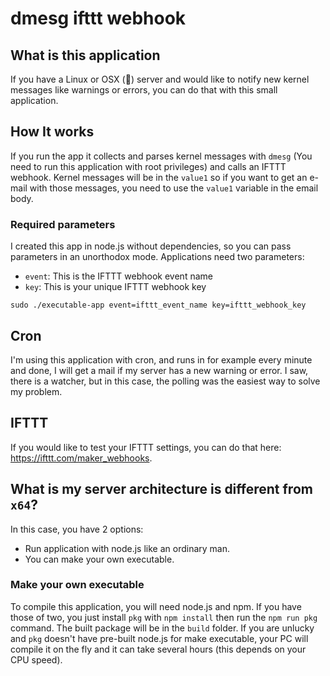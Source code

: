 # dmesg ifttt webhook

## What is this application
If you have a Linux or OSX (🤮) server and would like to notify new kernel messages like warnings or errors, you can do that with this small application.

## How It works
If you run the app it collects and parses kernel messages with `dmesg` (You need to run this application with root privileges) and calls an IFTTT webhook. Kernel messages will be in the `value1` so if you want to get an e-mail with those messages, you need to use the `value1` variable in the email body.

### Required parameters
I created this app in node.js without dependencies, so you can pass parameters in an unorthodox mode.
Applications need two parameters:
 - `event`: This is the IFTTT webhook event name
 - `key`: This is your unique IFTTT webhook key

```shell
sudo ./executable-app event=ifttt_event_name key=ifttt_webhook_key
```

## Cron
I'm using this application with cron, and runs in for example every minute and done, I will get a mail if my server has a new warning or error. I saw, there is a watcher, but in this case, the polling was the easiest way to solve my problem.

## IFTTT
If you would like to test your IFTTT settings, you can do that here: https://ifttt.com/maker_webhooks.

## What is my server architecture is different from `x64`?
In this case, you have 2 options:
 - Run application with node.js like an ordinary man.
 - You can make your own executable.

### Make your own executable
To compile this application, you will need node.js and npm. If you have those of two, you just install `pkg` with `npm install` then run the `npm run pkg` command.
The built package will be in the `build` folder.
If you are unlucky and `pkg` doesn't have pre-built node.js for make executable, your PC will compile it on the fly and it can take several hours (this depends on your CPU speed).
